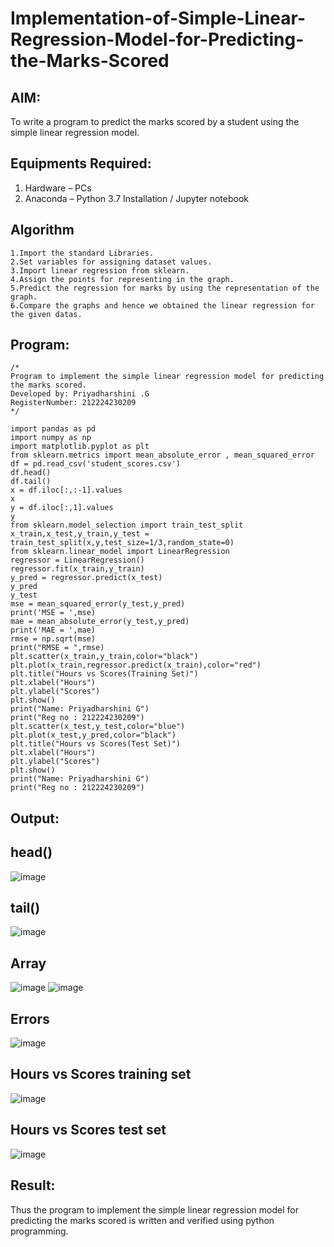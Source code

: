 # Implementation-of-Simple-Linear-Regression-Model-for-Predicting-the-Marks-Scored

## AIM:
To write a program to predict the marks scored by a student using the simple linear regression model.

## Equipments Required:
1. Hardware – PCs
2. Anaconda – Python 3.7 Installation / Jupyter notebook

## Algorithm
```
1.Import the standard Libraries.
2.Set variables for assigning dataset values.
3.Import linear regression from sklearn.
4.Assign the points for representing in the graph.
5.Predict the regression for marks by using the representation of the graph.
6.Compare the graphs and hence we obtained the linear regression for the given datas.
```

## Program:
```
/*
Program to implement the simple linear regression model for predicting the marks scored.
Developed by: Priyadharshini .G
RegisterNumber: 212224230209  
*/
```
```
import pandas as pd
import numpy as np
import matplotlib.pyplot as plt
from sklearn.metrics import mean_absolute_error , mean_squared_error
df = pd.read_csv('student_scores.csv')
df.head()
df.tail()
x = df.iloc[:,:-1].values
x
y = df.iloc[:,1].values
y
from sklearn.model_selection import train_test_split
x_train,x_test,y_train,y_test = train_test_split(x,y,test_size=1/3,random_state=0)
from sklearn.linear_model import LinearRegression
regressor = LinearRegression()
regressor.fit(x_train,y_train)
y_pred = regressor.predict(x_test)
y_pred
y_test
mse = mean_squared_error(y_test,y_pred)
print('MSE = ',mse)
mae = mean_absolute_error(y_test,y_pred)
print('MAE = ',mae)
rmse = np.sqrt(mse)
print("RMSE = ",rmse)
plt.scatter(x_train,y_train,color="black")
plt.plot(x_train,regressor.predict(x_train),color="red")
plt.title("Hours vs Scores(Training Set)")
plt.xlabel("Hours")
plt.ylabel("Scores")
plt.show()
print("Name: Priyadharshini G")
print("Reg no : 212224230209")
plt.scatter(x_test,y_test,color="blue")
plt.plot(x_test,y_pred,color="black")
plt.title("Hours vs Scores(Test Set)")
plt.xlabel("Hours")
plt.ylabel("Scores")
plt.show()
print("Name: Priyadharshini G")
print("Reg no : 212224230209")
```

## Output:

## head()
![image](https://github.com/user-attachments/assets/169ba70b-a69f-46dd-9c94-b45711dff4d2)
## tail()
![image](https://github.com/user-attachments/assets/407d0490-d456-41ad-a251-b581719afd0b)
## Array
![image](https://github.com/user-attachments/assets/e81a3b1e-9ecf-480d-b533-f28c5ca9e724)
![image](https://github.com/user-attachments/assets/c13a7273-2633-4f32-8c50-ef590514d305)
## Errors
![image](https://github.com/user-attachments/assets/17a29cc1-841d-4883-bb17-3c14cc5b03a3)
## Hours vs Scores training set
![image](https://github.com/user-attachments/assets/27230549-5ee0-48c0-a2c0-1e61b764832a)
## Hours vs Scores test set
![image](https://github.com/user-attachments/assets/bb81cbea-81ca-46dd-b87e-c92869a7d827)





## Result:
Thus the program to implement the simple linear regression model for predicting the marks scored is written and verified using python programming.
